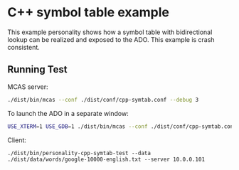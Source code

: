 # C++ symbol table example

This example personality shows how a symbol table with bidirectional
lookup can be realized and exposed to the ADO.  This example is
crash consistent.

## Running Test

MCAS server:

```bash
./dist/bin/mcas --conf ./dist/conf/cpp-symtab.conf --debug 3
```

To launch the ADO in a separate window:

```bash
USE_XTERM=1 USE_GDB=1 ./dist/bin/mcas --conf ./dist/conf/cpp-symtab.conf --debug 3
```

Client:

```
./dist/bin/personality-cpp-symtab-test --data ./dist/data/words/google-10000-english.txt --server 10.0.0.101
```

  
